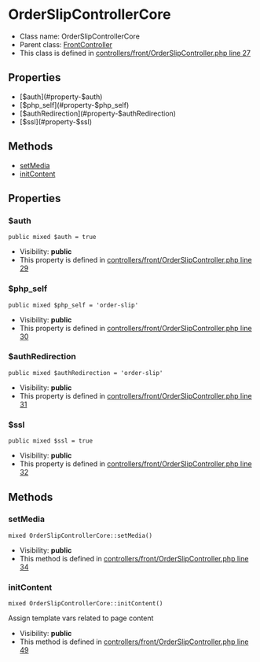 OrderSlipControllerCore
===============






* Class name: OrderSlipControllerCore
* Parent class: [FrontController](FrontControllerCore)
* This class is defined in [controllers/front/OrderSlipController.php line 27](https://github.com/PrestaShop/PrestaShop/blob/1.6.1.1/controllers/front/OrderSlipController.php#L27)





Properties
----------

* [$auth](#property-$auth)
* [$php_self](#property-$php_self)
* [$authRedirection](#property-$authRedirection)
* [$ssl](#property-$ssl)

Methods
-------
* [setMedia](#method-setMedia)
* [initContent](#method-initContent)




Properties
----------


### <a name="property-$auth"></a>$auth

    public mixed $auth = true





* Visibility: **public**
* This property is defined in [controllers/front/OrderSlipController.php line 29](https://github.com/PrestaShop/PrestaShop/blob/1.6.1.1/controllers/front/OrderSlipController.php#L29)


### <a name="property-$php_self"></a>$php_self

    public mixed $php_self = 'order-slip'





* Visibility: **public**
* This property is defined in [controllers/front/OrderSlipController.php line 30](https://github.com/PrestaShop/PrestaShop/blob/1.6.1.1/controllers/front/OrderSlipController.php#L30)


### <a name="property-$authRedirection"></a>$authRedirection

    public mixed $authRedirection = 'order-slip'





* Visibility: **public**
* This property is defined in [controllers/front/OrderSlipController.php line 31](https://github.com/PrestaShop/PrestaShop/blob/1.6.1.1/controllers/front/OrderSlipController.php#L31)


### <a name="property-$ssl"></a>$ssl

    public mixed $ssl = true





* Visibility: **public**
* This property is defined in [controllers/front/OrderSlipController.php line 32](https://github.com/PrestaShop/PrestaShop/blob/1.6.1.1/controllers/front/OrderSlipController.php#L32)


Methods
-------


### <a name="method-setMedia"></a>setMedia

    mixed OrderSlipControllerCore::setMedia()





* Visibility: **public**
* This method is defined in [controllers/front/OrderSlipController.php line 34](https://github.com/PrestaShop/PrestaShop/blob/1.6.1.1/controllers/front/OrderSlipController.php#L34)




### <a name="method-initContent"></a>initContent

    mixed OrderSlipControllerCore::initContent()

Assign template vars related to page content



* Visibility: **public**
* This method is defined in [controllers/front/OrderSlipController.php line 49](https://github.com/PrestaShop/PrestaShop/blob/1.6.1.1/controllers/front/OrderSlipController.php#L49)



